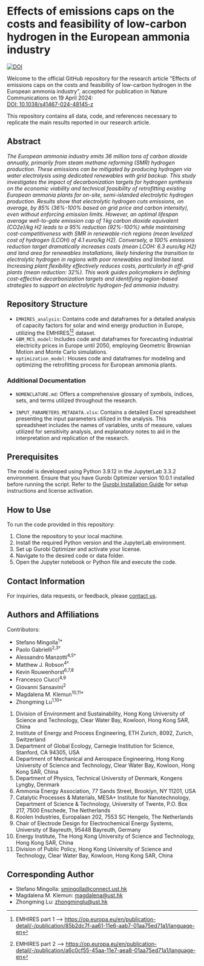 # Effects of emissions caps on the costs and feasibility of low-carbon hydrogen in the European ammonia industry
[![DOI](https://zenodo.org/badge/DOI/10.5281/zenodo.10771014.svg)](https://doi.org/10.5281/zenodo.10771014)


Welcome to the official GitHub repository for the research article "Effects of emissions caps on the costs and feasibility of low-carbon hydrogen in the European ammonia industry", accepted for publication in Nature Communications on 19 April 2024:\
[DOI: 10.1038/s41467-024-48145-z](https://doi.org/10.1038/s41467-024-48145-z) 

This repository contains all data, code, and references necessary to replicate the main results reported in our research article.

## Abstract

_The European ammonia industry emits 36 million tons of carbon dioxide annually, primarily from steam methane reforming (SMR) hydrogen production. These emissions can be mitigated by producing hydrogen via water electrolysis using dedicated renewables with grid backup. This study investigates the impact of decarbonization targets for hydrogen synthesis on the economic viability and technical feasibility of retrofitting existing European ammonia plants for on-site, semi-islanded electrolytic hydrogen production. Results show that electrolytic hydrogen cuts emissions, on average, by 85% (36%-100% based on grid price and carbon intensity), even without enforcing emission limits. However, an optimal lifespan average well-to-gate emission cap of 1 kg carbon dioxide equivalent (CO2e)/kg H2 leads to a 95% reduction (92%-100%) while maintaining cost-competitiveness with SMR in renewable-rich regions (mean levelized cost of hydrogen (LCOH) of 4.1 euro/kg H2). Conversely, a 100% emissions reduction target dramatically increases costs (mean LCOH: 6.3 euro/kg H2) and land area for renewables installations, likely hindering the transition to electrolytic hydrogen in regions with poor renewables and limited land. Increasing plant flexibility effectively reduces costs, particularly in off-grid plants (mean reduction: 32%). This work guides policymakers in defining cost-effective decarbonization targets and identifying region-based strategies to support an electrolytic hydrogen-fed ammonia industry._

## Repository Structure

- `EMHIRES_analysis`: Contains code and dataframes for a detailed analysis of capacity factors for solar and wind energy production in Europe, utilizing the EMHIRES[^1][^2] dataset.
- `GBM_MCS_model`: Includes code and dataframes for forecasting industrial electricity prices in Europe until 2050, employing Geometric Brownian Motion and Monte Carlo simulations.
- `optimization_model`: Houses code and dataframes for modeling and optimizing the retrofitting process for European ammonia plants.


### Additional Documentation

- `NOMENCLATURE.md`: Offers a comprehensive glossary of symbols, indices, sets, and terms utilized throughout the research.

- `INPUT_PARAMETERS_METADATA.xlsx`: Contains a detailed Excel spreadsheet presenting the input parameters utilized in the analysis. This spreadsheet includes the names of variables, units of measure, values utilized for sensitivity analysis, and explanatory notes to aid in the interpretation and replication of the research.

## Prerequisites

The model is developed using Python 3.9.12 in the JupyterLab 3.3.2 environment. Ensure that you have Gurobi Optimizer version 10.0.1 installed before running the script. Refer to the [Gurobi Installation Guide](https://www.gurobi.com/documentation/) for setup instructions and license activation.

## How to Use

To run the code provided in this repository:

1. Clone the repository to your local machine.
2. Install the required Python version and the JupyterLab environment.
3. Set up Gurobi Optimizer and activate your license.
4. Navigate to the desired code or data folder.
5. Open the Jupyter notebook or Python file and execute the code.

## Contact Information

For inquiries, data requests, or feedback, please [contact us](mailto:smingolla@connect.ust.hk).

## Authors and Affiliations

Contributors:

- Stefano Mingolla<sup>1*</sup>
- Paolo Gabrielli<sup>2,3†</sup>
- Alessandro Manzotti<sup>4,5†</sup>
- Matthew J. Robson<sup>4†</sup>
- Kevin Rouwenhorst<sup>6,7,8</sup>
- Francesco Ciucci<sup>4,9</sup>
- Giovanni Sansavini<sup>2</sup>
- Magdalena M. Klemun<sup>10,11*</sup>
- Zhongming Lu<sup>1,10*</sup>

1. Division of Environment and Sustainability, Hong Kong University of Science and Technology, Clear Water Bay, Kowloon, Hong Kong SAR, China
2. Institute of Energy and Process Engineering, ETH Zurich, 8092, Zurich, Switzerland
3. Department of Global Ecology, Carnegie Institution for Science, Stanford, CA 94305, USA
4. Department of Mechanical and Aerospace Engineering, Hong Kong University of Science and Technology, Clear Water Bay, Kowloon, Hong Kong SAR, China
5. Department of Physics, Technical University of Denmark, Kongens Lyngby, Denmark
6. Ammonia Energy Association, 77 Sands Street, Brooklyn, NY 11201, USA
7. Catalytic Processes & Materials, MESA+ Institute for Nanotechnology, Department of Science & Technology, University of Twente, P.O. Box 217, 7500 Enschede, The Netherlands
8. Koolen Industries, Europalaan 202, 7553 SC Hengelo, The Netherlands
9. Chair of Electrode Design for Electrochemical Energy Systems, University of Bayreuth, 95448 Bayreuth, Germany
10. Energy Institute, The Hong Kong University of Science and Technology, Hong Kong SAR, China
11. Division of Public Policy, Hong Kong University of Science and Technology, Clear Water Bay, Kowloon, Hong Kong SAR, China

## Corresponding Author

- Stefano Mingolla: smingolla@connect.ust.hk
- Magdalena M. Klemun: magdalena@ust.hk
- Zhongming Lu: zhongminglu@ust.hk

[^1]: EMHIRES part 1 --> https://op.europa.eu/en/publication-detail/-/publication/85b2dc7f-aa61-11e6-aab7-01aa75ed71a1/language-en  
[^2]: EMHIRES part 2 --> https://op.europa.eu/en/publication-detail/-/publication/a6c0cf55-45aa-11e7-aea8-01aa75ed71a1/language-en


